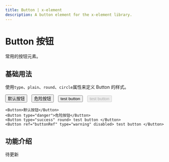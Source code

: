 ```yaml
---
title: Button | x-element
description: A button element for the x-element library.
---
```


# Button 按钮

常用的按钮元素。

## 基础用法

使用`type`、`plain`、`round`、`circle`属性来定义 Button 的样式。



<script setup>
    import  Button  from '../../src/components/Button/XButton.vue'
</script>

<Button class='button'>默认按钮</Button>
<Button class='button' type="danger">危险按钮</Button>
<Button class='button' type="success" round> test button </Button>
<Button class='button' ref="buttonRef" type="warning" disabled> test button </Button>

<style>
.button{
    margin-right: 10px;
}
</style>

```vue
<Button>默认按钮</Button>
<Button type="danger">危险按钮</Button>
<Button type="success" round> test button </Button>
<Button ref="buttonRef" type="warning" disabled> test button </Button>
```

## 功能介绍
待更新